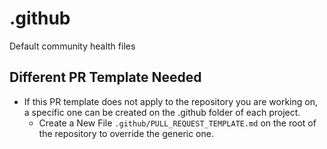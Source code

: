 # .github
Default community health files

## Different PR Template Needed

- If this PR template does not apply to the repository you are working on, a specific one can be created on the .github folder of each project.
  - Create a New File `.github/PULL_REQUEST_TEMPLATE.md` on the root of the repository to override the generic one.
